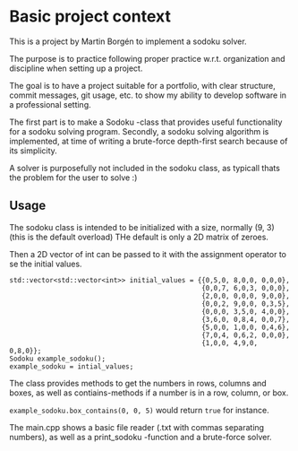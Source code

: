 # Basic project context
This is a project by Martin Borgén to implement a sodoku solver. 

The purpose is to practice following proper practice w.r.t. organization
and discipline when setting up a project. 

The goal is to have a project suitable for a portfolio, with clear structure, 
commit messages, git usage, etc. to show my ability to develop software 
in a professional setting. 

The first part is to make a Sodoku -class that provides useful functionality for 
a sodoku solving program. Secondly, a sodoku solving algorithm is implemented, 
at time of writing a brute-force depth-first search because of its simplicity.

A solver is purposefully not included in the sodoku class, as typicall thats the 
problem for the user to solve :)

## Usage

The sodoku class is intended to be initialized with a size, normally (9, 3) (this is the default overload)
THe default is only a 2D matrix of zeroes. 

Then a 2D vector of int can be passed to it with the assignment operator to se the initial values.

```
std::vector<std::vector<int>> initial_values = {{0,5,0, 8,0,0, 0,0,0},
                                                {0,0,7, 6,0,3, 0,0,0},
                                                {2,0,0, 0,0,0, 9,0,0},
                                                {0,0,2, 9,0,0, 0,3,5},
                                                {0,0,0, 3,5,0, 4,0,0},
                                                {3,6,0, 0,8,4, 0,0,7},
                                                {5,0,0, 1,0,0, 0,4,6},
                                                {7,0,4, 0,6,2, 0,0,0},
                                                {1,0,0, 4,9,0, 0,8,0}};
Sodoku example_sodoku();
example_sodoku = intial_values;
```

The class provides methods to get the numbers in rows, columns and boxes, as well as contiains-methods if a number is in a row, column, or box. 

`example_sodoku.box_contains(0, 0, 5)` would return `true` for instance. 

The main.cpp shows a basic file reader (.txt with commas separating numbers), as well as a print_sodoku -function and a brute-force solver. 
